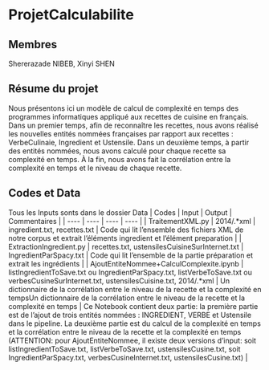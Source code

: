 # ProjetCalculabilite

## Membres
Shererazade NIBEB, Xinyi SHEN

## Résume du projet

Nous présentons ici un modèle de calcul de complexité en temps des programmes informatiques appliqué aux recettes de cuisine en français. Dans un  premier temps, afin de reconnaître les recettes, nous avons réalisé les nouvelles entités nommées françaises par rapport aux recettes : VerbeCulinaie, Ingredient et Ustensile. Dans un deuxième temps, à partir des entités nommées, nous avons calculé pour chaque recette sa complexité en temps. À la fin, nous avons fait la corrélation entre la complexité en temps et le niveau de chaque recette.

## Codes et Data
Tous les Inputs sonts dans le dossier Data
|  Codes  |  Input  |  Output  |  Commentaires  |
|  ----  | ----  |  ----  |  ----  |
|  TraitementXML.py  |  2014/.*xml  |  ingredient.txt, recettes.txt  |  Code qui lit l’ensemble des fichiers XML de notre corpus et extrait l’éléments ingredient et l’élément preparation  |
|  ExtractionIngredient.py |  recettes.txt, ustensilesCuisineSurInternet.txt |  IngredientParSpacy.txt  |  Code qui lit l’ensemble de la partie préparation et extrait les ingrédients  |
|  AjoutEntiteNommee+CalculComplexite.ipynb  |  listIngredientToSave.txt ou IngredientParSpacy.txt, listVerbeToSave.txt ou verbesCusineSurInternet.txt, ustensilesCuisine.txt, 2014/.*xml  |  Un dictionnaire de la corrélation entre le niveau de la recette et la complexité en tempsUn dictionnaire de la corrélation entre le niveau de la recette et la complexité en temps  |  Ce Notebook contient deux partie: la première partie est de l’ajout de trois entités nommées : INGREDIENT, VERBE et Ustensile dans le pipeline. La deuxième partie est du calcul de la complexité en temps et la corrélation entre le niveau de la recette et la complexité en temps (ATTENTION: pour AjoutEntiteNommee, il existe deux versions d’input: soit listIngredientToSave.txt, listVerbeToSave.txt, ustensilesCusine.txt, soit IngredientParSpacy.txt, verbesCusineInternet.txt, ustensilesCusine.txt)  |
